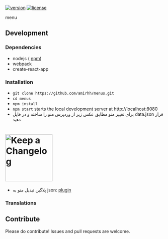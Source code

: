 

[![version][version-badge]][CHANGELOG] [![license][license-badge]][LICENSE]

menu

## Development
### Dependencies

- nodejs ( [npm][rbenv])
- webpack
- create-react-app

### Installation

- `git clone https://github.com/amirhh/menus.git`
- `cd menus`
- `npm install`
- `npm start` starts the local development server at http://localhost:8080
- برای تغییر منو مطابق عکس زیر از وردپرس منو را ساخته و در فایل data.json قرار دهید
# <img src="http://s9.picofile.com/file/8346454068/Sketch.png" height=150 alt="Keep a Changelog" />
- پلاگین تبدیل منو به json: [plugin]

### Translations



## Contribute

Please do contribute! Issues and pull requests are welcome.


[CHANGELOG]: ./CHANGELOG.md
[LICENSE]: ./LICENSE
[rbenv]: https://nodejs.org
[ruby-version]: .ruby-version
[source]: source/
[pull-request]: https://help.github.com/articles/creating-a-pull-request/
[fork]: https://help.github.com/articles/fork-a-repo/
[plugin]: https://wordpress.org/plugins/wp-api-menus/
[version-badge]: https://img.shields.io/badge/version-1.0.0-blue.svg
[license-badge]: https://img.shields.io/badge/license-MIT-blue.svg
